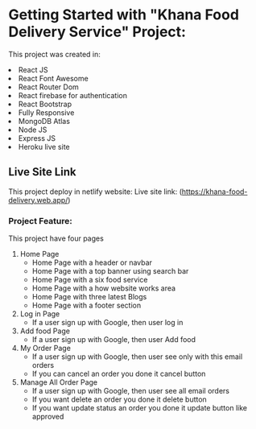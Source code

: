 # Getting Started with "Khana Food Delivery Service" Project:

This project was created in:
<li>React JS </li>
<li>React Font Awesome</li>
<li>React Router Dom</li>
<li>React firebase for authentication</li>
<li>React Bootstrap</li>
<li>Fully Responsive</li>
<li>MongoDB Atlas</li>
<li>Node JS</li>
<li>Express JS</li>
<li>Heroku live site</li>

## Live Site Link

This project deploy in netlify website: Live site link: (https://khana-food-delivery.web.app/)

### Project Feature:

This project have four pages
    <ol>
        <li> Home Page
            <ul>
                <li>Home Page with a header or navbar</li>
                <li>Home Page with a top banner using search bar</li>
                <li>Home Page with a  six food service</li>
                <li>Home Page with a how website works area</li>
                <li>Home Page with three latest Blogs</li>
                <li>Home Page with a footer section</li>
            </ul>
        </li>
        <li> Log in Page
            <ul>
                <li>If a user sign up with Google, then user log in </li>
            </ul>
        </li>
        <li> Add food Page
            <ul>
                <li>If a user sign up with Google, then user Add food </li>
            </ul>
        </li>
        <li> My Order Page
            <ul>
                <li>If a user sign up with Google, then user see only with this email orders </li>
                <li>If you can cancel an order you done it cancel button </li>
            </ul>
        </li>
        <li> Manage All Order Page
            <ul>
                <li>If a user sign up with Google, then user see all email orders </li>
                <li>If you want delete an order you done it delete button </li>
                <li>If you want update status an order you done it update button like approved </li>
            </ul>
        </li>
    </ol>
